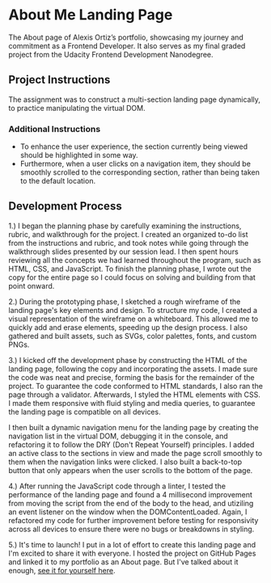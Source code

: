 # About Me Landing Page

The About page of Alexis Ortiz’s portfolio, showcasing my journey and commitment as a Frontend Developer. It also serves as my final graded project from the Udacity Frontend Development Nanodegree.

## Project Instructions

The assignment was to construct a multi-section landing page dynamically, to practice manipulating the virtual DOM.

### Additional Instructions
- To enhance the user experience, the section currently being viewed should be highlighted in some way.
- Furthermore, when a user clicks on a navigation item, they should be smoothly scrolled to the corresponding section, rather than being taken to the default location.


## Development Process

1.) I began the planning phase by carefully examining the instructions, rubric, and walkthrough for the project. I created an organized to-do list from the instructions and rubric, and took notes while going through the walkthrough slides presented by our session lead. I then spent hours reviewing all the concepts we had learned throughout the program, such as HTML, CSS, and JavaScript. To finish the planning phase, I wrote out the copy for the entire page so I could focus on solving and building from that point onward.

2.) During the prototyping phase, I sketched a rough wireframe of the landing page's key elements and design. To structure my code, I created a visual representation of the wireframe on a whiteboard. This allowed me to quickly add and erase elements, speeding up the design process. I also gathered and built assets, such as SVGs, color palettes, fonts, and custom PNGs.

3.) I kicked off the development phase by constructing the HTML of the landing page, following the copy and incorporating the assets. I made sure the code was neat and precise, forming the basis for the remainder of the project. To guarantee the code conformed to HTML standards, I also ran the page through a validator. Afterwards, I styled the HTML elements with CSS. I made them responsive with fluid styling and media queries, to guarantee the landing page is compatible on all devices.

I then built a dynamic navigation menu for the landing page by creating the navigation list in the virtual DOM, debugging it in the console, and refactoring it to follow the DRY (Don't Repeat Yourself) principles. I added an active class to the sections in view and made the page scroll smoothly to them when the navigation links were clicked. I also built a back-to-top button that only appears when the user scrolls to the bottom of the page.

4.) After running the JavaScript code through a linter, I tested the performance of the landing page and found a 4 millisecond improvement from moving the script from the end of the body to the head, and utiziling an event listener on the window when the DOMContentLoaded. Again, I refactored my code for further improvement before testing for responsivity across all devices to ensure there were no bugs or breakdowns in styling. 

5.) It's time to launch! I put in a lot of effort to create this landing page and I'm excited to share it with everyone. I hosted the project on GitHub Pages and linked it to my portfolio as an About page. But I've talked about it enough, [see it for yourself here](https://about-alexis-ortiz.netlify.app).
